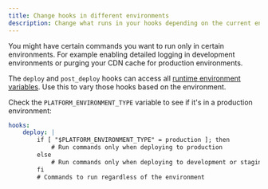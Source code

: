 ```yaml
---
title: Change hooks in different environments
description: Change what runs in your hooks depending on the current environment type.
---
```


You might have certain commands you want to run only in certain environments.
For example enabling detailed logging in development environments
or purging your CDN cache for production environments.

The `deploy` and `post_deploy` hooks can access all [runtime environment variables](../../development/variables/use-variables.md#use-platformsh-provided-variables).
Use this to vary those hooks based on the environment.

Check the `PLATFORM_ENVIRONMENT_TYPE` variable to see if it's in a production environment:

```yaml {location=".platform.app.yaml"}
hooks:
    deploy: |
        if [ "$PLATFORM_ENVIRONMENT_TYPE" = production ]; then
            # Run commands only when deploying to production
        else
            # Run commands only when deploying to development or staging environments
        fi
        # Commands to run regardless of the environment
```
